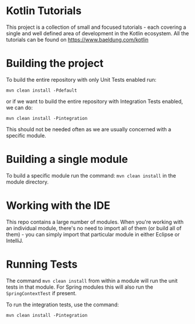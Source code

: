 Kotlin Tutorials
====================
This project is a collection of small and focused tutorials - each covering a single and well defined area of development in the Kotlin ecosystem.
All the tutorials can be found on https://www.baeldung.com/kotlin 


Building the project
====================

To build the entire repository with only Unit Tests enabled run:

`mvn clean install -Pdefault`

or if we want to build the entire repository with Integration Tests enabled, we can do:

`mvn clean install -Pintegration`

This should not be needed often as we are usually concerned with a specific module.


Building a single module
====================
To build a specific module run the command: `mvn clean install` in the module directory.


Working with the IDE
====================
This repo contains a large number of modules. 
When you're working with an individual module, there's no need to import all of them (or build all of them) - you can simply import that particular module in either Eclipse or IntelliJ. 


Running Tests
=============
The command `mvn clean install` from within a module will run the unit tests in that module.
For Spring modules this will also run the `SpringContextTest` if present.

To run the integration tests, use the command:

`mvn clean install -Pintegration` 


